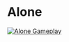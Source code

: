# Alone

[![Alone Gameplay](https://img.youtube.com/vi/ZIBLrJQoNls/0.jpg)](https://www.youtube.com/watch?v=ZIBLrJQoNls)
